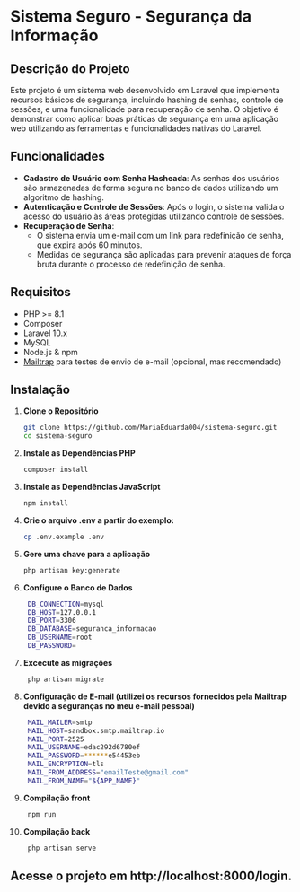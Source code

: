 # **Sistema Seguro - Segurança da Informação**

## **Descrição do Projeto**

Este projeto é um sistema web desenvolvido em Laravel que implementa recursos básicos de segurança, incluindo hashing de senhas, controle de sessões, e uma funcionalidade para recuperação de senha. O objetivo é demonstrar como aplicar boas práticas de segurança em uma aplicação web utilizando as ferramentas e funcionalidades nativas do Laravel.

## **Funcionalidades**

- **Cadastro de Usuário com Senha Hasheada**: As senhas dos usuários são armazenadas de forma segura no banco de dados utilizando um algoritmo de hashing.
- **Autenticação e Controle de Sessões**: Após o login, o sistema valida o acesso do usuário às áreas protegidas utilizando controle de sessões.
- **Recuperação de Senha**:
  - O sistema envia um e-mail com um link para redefinição de senha, que expira após 60 minutos.
  - Medidas de segurança são aplicadas para prevenir ataques de força bruta durante o processo de redefinição de senha.

## **Requisitos**

- PHP >= 8.1
- Composer
- Laravel 10.x
- MySQL
- Node.js & npm
- [Mailtrap](https://mailtrap.io) para testes de envio de e-mail (opcional, mas recomendado)
  
## **Instalação**

1. **Clone o Repositório**

   ```bash
   git clone https://github.com/MariaEduarda004/sistema-seguro.git
   cd sistema-seguro
2. **Instale as Dependências PHP**

   ```bash
   composer install
3. **Instale as Dependências JavaScript**

   ```bash
   npm install
4. **Crie o arquivo .env a partir do exemplo:**
    ```bash
   cp .env.example .env
5. **Gere uma chave para a aplicação**
   ```bash
   php artisan key:generate
6. **Configure o Banco de Dados**
   ```bash
    DB_CONNECTION=mysql
    DB_HOST=127.0.0.1
    DB_PORT=3306
    DB_DATABASE=seguranca_informacao
    DB_USERNAME=root
    DB_PASSWORD=
7. **Excecute as migrações**
   ```bash
    php artisan migrate
8. **Configuração de E-mail (utilizei os recursos fornecidos pela Mailtrap devido a seguranças no meu e-mail pessoal)**
   ```bash
    MAIL_MAILER=smtp
    MAIL_HOST=sandbox.smtp.mailtrap.io
    MAIL_PORT=2525
    MAIL_USERNAME=edac292d6780ef
    MAIL_PASSWORD=******e54453eb
    MAIL_ENCRYPTION=tls
    MAIL_FROM_ADDRESS="emailTeste@gmail.com"
    MAIL_FROM_NAME="${APP_NAME}"
9. **Compilação front**
   ```bash
    npm run 
9. **Compilação back**
   ```bash
    php artisan serve

## **Acesse o projeto em http://localhost:8000/login.**


